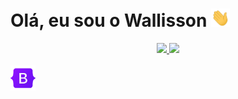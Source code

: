 
<h1>Olá, eu sou o Wallisson <img  src="https://raw.githubusercontent.com/ABSphreak/ABSphreak/master/gifs/Hi.gif" width="30px"></h1>

<div align="center">
<a href="https://github.com/wallissonmart">
<img height="180px" src="https://github-readme-stats.vercel.app/api?username=wallissonmart&show_icons=true&theme=dark&include_all_commits=true&count_private=true"/>
<img height="180px" src="https://github-readme-stats.vercel.app/api/top-langs/?username=wallissonmart&layout=compact&langs_count=7&theme=dark"/>
</div>

<div style="display: inline_block"><br>
  <img align="center" alt="Bootstrap" height="40" width="40" src="https://raw.githubusercontent.com/devicons/devicon/master/icons/bootstrap/bootstrap-original.svg">
</div>
